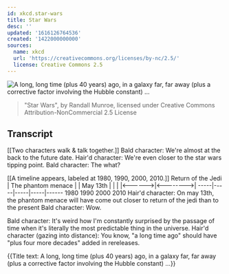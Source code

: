 ```yaml
---
id: xkcd.star-wars
title: Star Wars
desc: ''
updated: '1616126764536'
created: '1422000000000'
sources:
  name: xkcd
  url: 'https://creativecommons.org/licenses/by-nc/2.5/'
  license: Creative Commons 2.5
---
```

![A long, long time (plus 40 years) ago, in a galaxy far, far away (plus a corrective factor involving the Hubble constant) ...](https://imgs.xkcd.com/comics/star_wars.png)
> "Star Wars", by Randall Munroe, licensed under Creative Commons Attribution-NonCommercial 2.5 License

## Transcript
[[Two characters walk & talk together.]]
Bald character: We're almost at the back to the future date.
Hair'd character: We're even closer to the star wars tipping point.
Bald character: The what?

[[A timeline appears, labeled at 1980, 1990, 2000, 2010.]]
       Return of the Jedi
       |        The phantom menace
       |        |          May 13th
       |        |          |
       |<------>|<-------->|
-----|-----|-----|-----|------
     1980  1990  2000  2010
Hair'd character: On may 13th, the phantom menace will have come out closer to return of the jedi than to the present
Bald character: Wow.

Bald character: It's weird how I'm constantly surprised by the passage of time when it's literally the most predictable thing in the universe.
Hair'd character (gazing into distance): You know, "a long time ago" should have "plus four more decades" added in rereleases.

{{Title text: A long, long time (plus 40 years) ago, in a galaxy far, far away (plus a corrective factor involving the Hubble constant) ...}}

